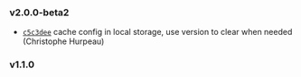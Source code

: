### v2.0.0-beta2

- [`c5c3dee`](https://github.com/alpjs/ibex-config/commit/c5c3deee47e2d8a01b9638ce35878627fdc82298) cache config in local storage, use version to clear when needed (Christophe Hurpeau)

### v1.1.0




